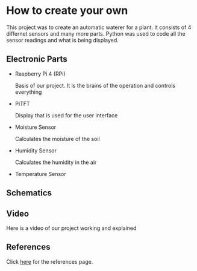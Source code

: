 # How to create your own

This project was to create an automatic waterer for a plant. It consists of 4 differnet sensors and many more parts. Python was used to code all the sensor readings and what is being displayed.

## Electronic Parts
* Raspberry Pi 4 (RPi)
  
  Basis of our project. It is the brains of the operation and controls everything
* PiTFT 
  
  Display that is used for the user interface
* Moisture Sensor
  
  Calculates the moisture of the soil
* Humidity Sensor
  
  Calculates the humidity in the air 
* Temperature Sensor
  

## Schematics 


## Video

Here is a video of our project working and explained


## References

Click [here](./references.md) for the references page.

